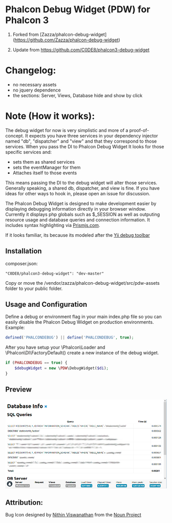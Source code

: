Phalcon Debug Widget (PDW) for Phalcon 3
===

1) Forked from [Zazza/phalcon-debug-widget] (https://github.com/Zazza/phalcon-debug-widget)

2) Update from https://github.com/C0DE8/phalcon3-debug-widget

Changelog:
=====
- no necessary assets
- no jquery dependence
- the sections: Server, Views, Database hide and show by click

Note (How it works):
=====
The debug widget for now is very simplistic and more of a proof-of-concept. It expects you have three services in your dependency injector named "db", "dispatcher" and "view" and that they correspond to those services. When you pass the DI to Phalcon Debug Widget It looks for those specific services and:
- sets them as shared services
- sets the eventManager for them
- Attaches itself to those events

This means passing the DI to the debug widget will alter those services. Generally speaking, a shared db, dispatcher, and view is fine. If you have ideas for other ways to hook in, please open an issue for discussion.



The Phalcon Debug Widget is designed to make development easier by displaying debugging information directly in your browser window. Currently it displays php globals such as $_SESSION as well as outputing resource usage and database queries and connection information. It includes syntax highlighting via [Prismjs.com](http://prismjs.com/).

If it looks familiar, its because its modeled after the [Yii debug toolbar](https://github.com/malyshev/yii-debug-toolbar)


## Installation

composer.json:
```
"C0DE8/phalcon3-debug-widget": "dev-master"
```

Copy or move the /vendor/zazza/phalcon-debug-widget/src/pdw-assets folder to your public folder.

## Usage and Configuration

Define a debug or environment flag in your main index.php file so you can easily disable the Phalcon Debug Widget on production environments. Example:

```php
defined('PHALCONDEBUG') || define('PHALCONDEBUG', true);
```

After you have setup your \Phalcon\Loader and \Phalcon\DI\FactoryDefault() create a new instance of the debug widget. 

```php
if (PHALCONDEBUG == true) {
	$debugWidget = new \PDW\DebugWidget($di);
}
```


## Preview

![](/preview.png)

## Attribution:

Bug Icon designed by [Nithin Viswanathan](http://thenounproject.com/nsteve) from the [Noun Project](http://thenounproject.com)


